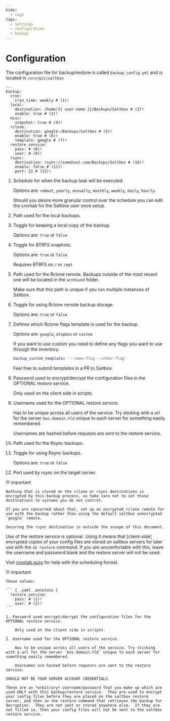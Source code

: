 ```yaml
---
hide:
  - tags
tags:
  - settings
  - configuration
  - backup
---
```


# Configuration

The configuration file for backup/restore is called `backup_config.yml` and is located in `/srv/git/saltbox`

``` { .yaml .annotate }
---
backup:
  cron:
    cron_time: weekly # (1)!
  local:
    destination: /home/{{ user.name }}/Backups/Saltbox # (2)!
    enable: true # (3)!
  misc:
    snapshot: true # (4)!
  rclone:
    destination: google:/Backups/Saltbox # (5)!
    enable: true # (6)!
    template: google # (7)!
  restore_service:
    pass: # (8)!
    user: # (9)!
  rsync:
    destination: rsync://somehost.com/Backups/Saltbox # (10)!
    enable: false # (11)!
    port: 22 # (12)!

```

1. Schedule for when the backup task will be executed.

    Options are: `reboot`, `yearly`, `annually`, `monthly`, `weekly`, `daily`, `hourly`.

    Should you desire more granular control over the schedule you can edit the crontab for the Saltbox user once setup.

2. Path used for the local backups.

3. Toggle for keeping a local copy of the backup.

    Options are: `true` or `false`

4. Toggle for BTRFS snaphots.

    Options are: `true` or `false`

    Requires BTRFS on `/` or `/opt`

5. Path used for the Rclone remote. Backups outside of the most recent one will be located in the `archived` folder.

    Make sure that this path is unique if you run multiple instances of Saltbox.

6. Toggle for using Rclone remote backup storage.

    Options are: `true` or `false`

7. Defines which Rclone flags template is used for the backup.

    Options are: `google`, `dropbox` or `custom`

    If you want to use custom you need to define any flags you want to use through the inventory.

    ```yaml
    backup_custom_template: '--some-flag --other-flag'
    ```

    Feel free to submit templates in a PR to Saltbox.

8. Password used to encrypt/decrypt the configuration files in the OPTIONAL restore service.

    Only used on the client side in scripts.

9. Username used for the OPTIONAL restore service.

    Has to be unique across all users of the service. Try sticking with a url for the server `box.domain.tld` unique to each server for something easily remembered.

    Usernames are hashed before requests are sent to the restore service.

10. Path used for the Rsync backups.

11. Toggle for using Rsync backups.

    Options are: `true` or `false`

12. Port used by rsync on the target server.

!!! important

    Nothing that is stored on the rclone or rsync destinations is encrypted by this backup process, so take care not to set those destinations to systems you do not control.

    If you are concerned about that, set up an encrypted rclone remote for use with the backup rather than using the default saltbox unencrypted `google` remote.

    Securing the rsync destination is outside the scoope of this document.

Use of the restore service is optional.  Using it means that [client-side] encrypted copies of your config files are stored on saltbox servers for later use with the `sb restore` command.  If you are uncomfortable with this, leave the username and password blank and the restore server will not be used.

Visit [crontab.guru](https://crontab.guru/) for help with the scheduling format.

!!! important

    These values:

    ``` { .yaml .annotate }
      restore_service:
        pass: # (1)!
        user: # (2)!
    ```

    1. Password used encrypt/decrypt the configuration files for the OPTIONAL restore service. 

        Only used on the client side in scripts.

    2. Username used for the OPTIONAL restore service.

        Has to be unique across all users of the service. Try sticking with a url for the server `box.domain.tld` unique to each server for something easily remembered.

        Usernames are hashed before requests are sent to the restore service.

    SHOULD NOT BE YOUR SERVER ACCOUNT CREDENTIALS.

    These are an *arbitrary* username/password that you make up which are used ONLY with this backup/restore service.  They are used to encrypt your config files before they are placed on the saltbox restore server, and then in the restore command that retrieves the backup for decryption.  They are not sent or stored anywhere else.  If they are not filled in, then your config files will not be sent to the saltbox restore service.
